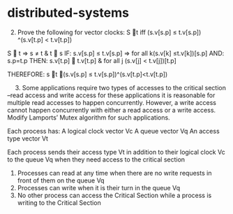 # distributed-systems
2. Prove the following for vector clocks: 
S t iff (s.v[s.p] ≤ t.v[s.p]) ^(s.v[t.p] < t.v[t.p]) 

S  t	 => 	s ≠ t & t   s
IF: s.v[s.p] ≤ t.v[s.p]	 =>	 for all k(s.v[k] ≤t.v[k])[s.p]
AND: s.p=t.p
THEN: s.v[t.p]  t.v[t.p]	 & for all j (s.v[j] < t.v[j])[t.p]

THEREFORE: s t (s.v[s.p] ≤ t.v[s.p])^(s.v[t.p]<t.v[t.p])

 
3. Some applications require two types of accesses to the critical section –read access and write access for these applications it is reasonable for multiple read accesses to happen concurrently. However, a write access cannot happen concurrently with either a read access or a write access. Modify Lamports’ Mutex algorithm for such applications.

Each process has:	A logical clock vector Vc
			A queue vector Vq
			An access type vector Vt

Each process sends their access type Vt in addition to their logical clock Vc to the queue Vq when they need access to the critical section

1.	Processes can read at any time when there are no write requests in front of them on the queue Vq
2.	Processes can write when it is their turn in the queue Vq
3.	No other process can access the Critical Section while a process is writing to the Critical Section	
